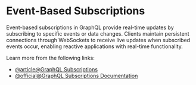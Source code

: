 # Event-Based Subscriptions

Event-based subscriptions in GraphQL provide real-time updates by subscribing to specific events or data changes. Clients maintain persistent connections through WebSockets to receive live updates when subscribed events occur, enabling reactive applications with real-time functionality.

Learn more from the following links:

- [@article@GraphQL Subscriptions](https://the-guild.dev/blog/subscriptions-and-live-queries-real-time-with-graphql)
- [@official@GraphQL Subscriptions Documentation](https://graphql.org/blog/subscriptions-in-graphql-and-relay/)
